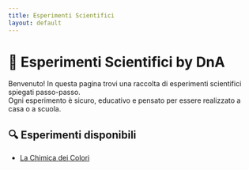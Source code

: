 ```yaml
---
title: Esperimenti Scientifici
layout: default
---
```


# 🔬 Esperimenti Scientifici by DnA

Benvenuto! In questa pagina trovi una raccolta di esperimenti scientifici spiegati passo-passo.  
Ogni esperimento è sicuro, educativo e pensato per essere realizzato a casa o a scuola.

## 🔍 Esperimenti disponibili

- [La Chimica dei Colori](chimica-dei-colori.md)
